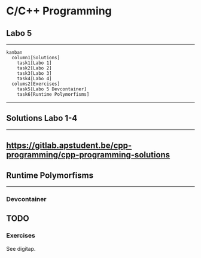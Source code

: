 # C/C++ Programming
## Labo 5
---
```mermaid
kanban
  column1[Solutions]
    task1[Labo 1]
    task2[Labo 2]
    task3[Labo 3]
    task4[Labo 4]
  colums2[Exercises]
    task5[Labo 5 Devcontainer]
    task6[Runtime Polymorfisms]
```
---
## Solutions Labo 1-4
---
<https://gitlab.apstudent.be/cpp-programming/cpp-programming-solutions>
---
## Runtime Polymorfisms
---
### Devcontainer
TODO
---
### Exercises
See digitap.
